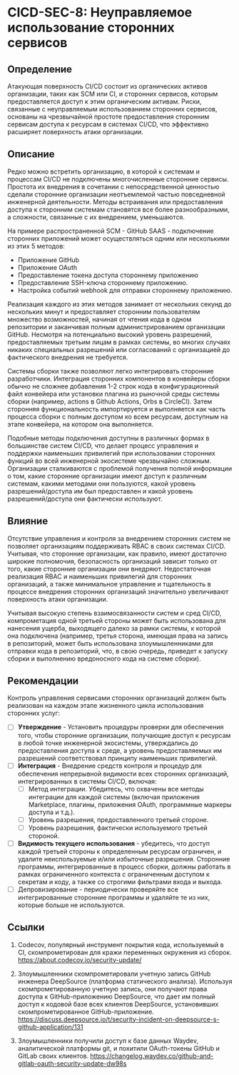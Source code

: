 # CICD-SEC-8: Неуправляемое использование сторонних сервисов
## Определение
Атакующая поверхность CI/CD состоит из органических активов организации, таких как SCM или CI, и сторонних сервисов, которым предоставляется доступ к этим органическим активам. Риски, связанные с неуправляемым использованием сторонних сервисов, основаны на чрезвычайной простоте предоставления сторонним сервисам доступа к ресурсам в системах CI/CD, что эффективно расширяет поверхность атаки организации.

## Описание
Редко можно встретить организацию, в которой к системам и процессам CI/CD не подключены многочисленные сторонние сервисы. Простота их внедрения в сочетании с непосредственной ценностью сделали сторонние организации неотъемлемой частью повседневной инженерной деятельности. Методы встраивания или предоставления доступа к сторонним системам становятся все более разнообразными, а сложности, связанные с их внедрением, уменьшаются.

На примере распространенной SCM - GitHub SAAS - подключение сторонних приложений может осуществляться одним или несколькими из этих 5 методов:

- Приложение GitHub
- Приложение OAuth
- Предоставление токена доступа стороннему приложению
- Предоставление SSH-ключа стороннему приложению.
- Настройка событий webhook для отправки стороннему приложению.

Реализация каждого из этих методов занимает от нескольких секунд до нескольких минут и предоставляет сторонним пользователям множество возможностей, начиная от чтения кода в одном репозитории и заканчивая полным администрированием организации GitHub. Несмотря на потенциально высокий уровень разрешений, предоставляемых третьим лицам в рамках системы, во многих случаях никаких специальных разрешений или согласований с организацией до фактического внедрения не требуется.

Системы сборки также позволяют легко интегрировать сторонние разработчики. Интеграция сторонних компонентов в конвейеры сборки обычно не сложнее добавления 1-2 строк кода в конфигурационный файл конвейера или установки плагина из рыночной среды системы сборки (например, actions в Github Actions, Orbs в CircleCI). Затем сторонняя функциональность импортируется и выполняется как часть процесса сборки с полным доступом ко всем ресурсам, доступным на этапе конвейера, на котором она выполняется.

Подобные методы подключения доступны в различных формах в большинстве систем CI/CD, что делает процесс управления и поддержки наименьших привилегий при использовании сторонних функций во всей инженерной экосистеме чрезвычайно сложным. Организации сталкиваются с проблемой получения полной информации о том, какие сторонние организации имеют доступ к различным системам, какими методами они пользуются, какой уровень разрешений/доступа им был предоставлен и какой уровень разрешений/доступа они фактически используют.

## Влияние
Отсутствие управления и контроля за внедрением сторонних систем не позволяет организациям поддерживать RBAC в своих системах CI/CD. Учитывая, что сторонние организации, как правило, имеют достаточно широкие полномочия, безопасность организаций зависит только от того, какие сторонние организации они внедряют. Недостаточная реализация RBAC и наименьших привилегий для сторонних организаций, а также минимальное управление и тщательность в процессе внедрения сторонних организаций значительно увеличивают поверхность атаки организации.

Учитывая высокую степень взаимосвязанности систем и сред CI/CD, компрометация одной третьей стороны может быть использована для нанесения ущерба, выходящего далеко за рамки системы, к которой она подключена (например, третья сторона, имеющая права на запись в репозиторий, может быть использована злоумышленниками для отправки кода в репозиторий, что, в свою очередь, приведет к запуску сборки и выполнению вредоносного кода на системе сборки).

## Рекомендации
Контроль управления сервисами сторонних организаций должен быть реализован на каждом этапе жизненного цикла использования сторонних услуг:

- [ ] **Утверждение** - Установить процедуры проверки для обеспечения того, чтобы сторонние организации, получающие доступ к ресурсам в любой точке инженерной экосистемы, утверждались до предоставления доступа к среде, а уровень предоставляемых им разрешений соответствовал принципу наименьших привилегий.
- [ ] **Интеграция** - Внедрение средств контроля и процедур для обеспечения непрерывной видимости всех сторонних организаций, интегрированных в системы CI/CD, включая:
	- [ ] Метод интеграции. Убедитесь, что охвачены все методы интеграции для каждой системы (включая приложения Marketplace, плагины, приложения OAuth, программные маркеры доступа и т.д.).
	- [ ] Уровень разрешения, предоставленного третьей стороне.
	- [ ] Уровень разрешения, фактически используемого третьей стороной.
- [ ] **Видимость текущего использования** - убедитесь, что доступ каждой третьей стороны к определенным ресурсам ограничен, и удалите неиспользуемые и/или избыточные разрешения. Сторонние программы, интегрированные в процесс сборки, должны работать в рамках ограниченного контекста с ограниченным доступом к секретам и коду, а также со строгими фильтрами входа и выхода.
- [ ] Депровизирование - периодически проверяйте все интегрированные сторонние программы и удаляйте те из них, которые больше не используются.
## Ссылки
1. Codecov, популярный инструмент покрытия кода, используемый в CI, скомпрометирован для кражи переменных окружения из сборок.
https://about.codecov.io/security-update/

2. Злоумышленники скомпрометировали учетную запись GitHub инженера DeepSource (платформа статического анализа). Используя скомпрометированную учетную запись, они получают права доступа к GitHub-приложению DeepSource, что дает им полный доступ к кодовой базе всех клиентов DeepSource, установивших скомпрометированное GitHub-приложение.
https://discuss.deepsource.io/t/security-incident-on-deepsource-s-github-application/131

3. Злоумышленники получили доступ к базе данных Waydev, аналитической платформы git, и похитили OAuth-токены GitHub и GitLab своих клиентов.
https://changelog.waydev.co/github-and-gitlab-oauth-security-update-dw98s